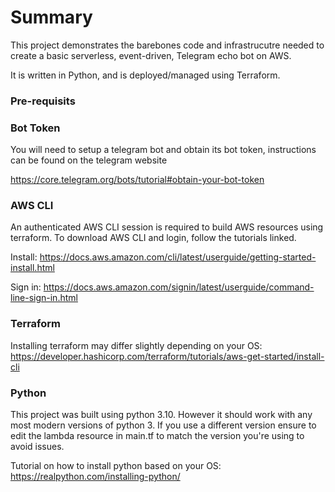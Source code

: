 # Summary

This project demonstrates the barebones code and infrastrucutre needed to create a basic serverless, event-driven, Telegram echo bot on AWS. 

It is written in Python, and is deployed/managed using Terraform.

### Pre-requisits

### Bot Token
You will need to setup a telegram bot and obtain its bot token, instructions can be found on the telegram website

https://core.telegram.org/bots/tutorial#obtain-your-bot-token

### AWS CLI
An authenticated AWS CLI session is required to build AWS resources using terraform. To download AWS CLI and login, follow the tutorials linked.

Install: https://docs.aws.amazon.com/cli/latest/userguide/getting-started-install.html

Sign in: https://docs.aws.amazon.com/signin/latest/userguide/command-line-sign-in.html

### Terraform
Installing terraform may differ slightly depending on your OS: https://developer.hashicorp.com/terraform/tutorials/aws-get-started/install-cli

### Python
This project was built using python 3.10. However it should work with any most modern versions of python 3. If you use a different version ensure to edit the lambda resource in main.tf to match the version you're using to avoid issues.

Tutorial on how to install python based on your OS: https://realpython.com/installing-python/

